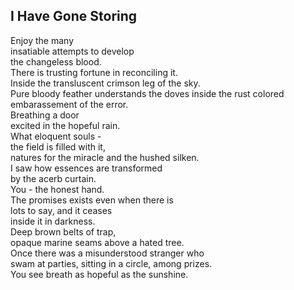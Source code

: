 I Have Gone Storing
-------------------
Enjoy the many  
insatiable attempts to develop  
the changeless blood.  
There is trusting fortune in reconciling it.  
Inside the transluscent crimson leg of the sky.  
Pure bloody feather understands the doves inside the rust colored embarassement of the error.  
Breathing a door  
excited in the hopeful rain.  
What eloquent souls -  
the field is filled with it,  
natures for the miracle and the hushed silken.  
I saw how essences are transformed  
by the acerb curtain.  
You - the honest hand.  
The promises exists even when there is  
lots to say, and it ceases  
inside it in darkness.  
Deep brown belts of trap,  
opaque marine seams above a hated tree.  
Once there was a misunderstood stranger who  
swam at parties, sitting in a circle, among prizes.  
You see breath as hopeful as the sunshine.  
